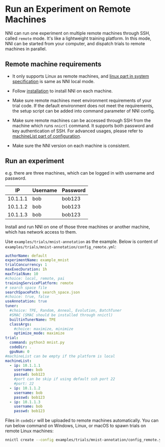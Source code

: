 # Run an Experiment on Remote Machines

NNI can run one experiment on multiple remote machines through SSH, called `remote` mode. It's like a lightweight training platform. In this mode, NNI can be started from your computer, and dispatch trials to remote machines in parallel.

## Remote machine requirements

* It only supports Linux as remote machines, and [linux part in system specification](../Tutorial/Installation.md) is same as NNI local mode.

* Follow [installation](../Tutorial/Installation.md) to install NNI on each machine.

* Make sure remote machines meet environment requirements of your trial code. If the default environment does not meet the requirements, the setup script can be added into command parameter of NNI config.

* Make sure remote machines can be accessed through SSH from the machine which runs `nnictl` command. It supports both password and key authentication of SSH. For advanced usages, please refer to [machineList part of configuration](../Tutorial/ExperimentConfig.md).

* Make sure the NNI version on each machine is consistent.

## Run an experiment

e.g. there are three machines, which can be logged in with username and password.

| IP       | Username | Password |
| -------- | -------- | -------- |
| 10.1.1.1 | bob      | bob123   |
| 10.1.1.2 | bob      | bob123   |
| 10.1.1.3 | bob      | bob123   |

Install and run NNI on one of those three machines or another machine, which has network access to them.

Use `examples/trials/mnist-annotation` as the example. Below is content of `examples/trials/mnist-annotation/config_remote.yml`:

```yaml
authorName: default
experimentName: example_mnist
trialConcurrency: 1
maxExecDuration: 1h
maxTrialNum: 10
#choice: local, remote, pai
trainingServicePlatform: remote
# search space file
searchSpacePath: search_space.json
#choice: true, false
useAnnotation: true
tuner:
  #choice: TPE, Random, Anneal, Evolution, BatchTuner
  #SMAC (SMAC should be installed through nnictl)
  builtinTunerName: TPE
  classArgs:
    #choice: maximize, minimize
    optimize_mode: maximize
trial:
  command: python3 mnist.py
  codeDir: .
  gpuNum: 0
#machineList can be empty if the platform is local
machineList:
  - ip: 10.1.1.1
    username: bob
    passwd: bob123
    #port can be skip if using default ssh port 22
    #port: 22
  - ip: 10.1.1.2
    username: bob
    passwd: bob123
  - ip: 10.1.1.3
    username: bob
    passwd: bob123
```

Files in `codeDir` will be uploaded to remote machines automatically. You can run below command on Windows, Linux, or macOS to spawn trials on remote Linux machines:

```bash
nnictl create --config examples/trials/mnist-annotation/config_remote.yml
```
